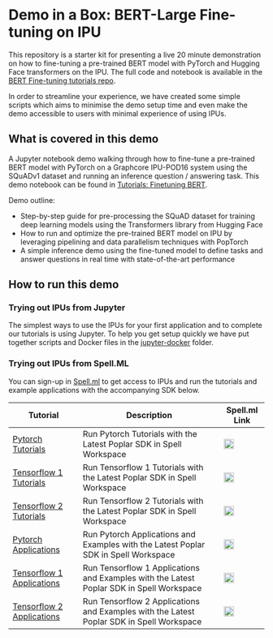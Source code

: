 # Demo in a Box: BERT-Large Fine-tuning on IPU

This repository is a starter kit for presenting a live 20 minute demonstration
on how to fine-tuning a pre-trained BERT model with PyTorch and Hugging Face 
transformers on the IPU. The full code and notebook is available in the 
[BERT Fine-tuning tutorials repo](https://github.com/graphcore/tutorials/tree/master/tutorials/pytorch/tut_finetuning_bert). 

In order to streamline your experience, we have created some simple scripts 
which aims to minimise the demo setup time and even make the demo accessible 
to users with minimal experience of using IPUs.
## What is covered in this demo

A Jupyter notebook demo walking through how to fine-tune a pre-trained BERT 
model with PyTorch on a Graphcore IPU-POD16 system using the SQuADv1 dataset and running an inference question / answering task.
This demo notebook can be found in [Tutorials: Finetuning BERT](https://github.com/graphcore/tutorials/tree/master/tutorials/pytorch/tut_finetuning_bert).

Demo outline:

* Step-by-step guide for pre-processing the SQuAD dataset for training 
  deep learning models using the Transformers library from Hugging Face
* How to run and optimize the pre-trained BERT model on IPU by leveraging 
  pipelining and data parallelism techniques with PopTorch
* A simple inference demo using the fine-tuned model to define tasks and 
  answer questions in real time with state-of-the-art performance
## How to run this demo

### Trying out IPUs from Jupyter

The simplest ways to use the IPUs for your first application and to complete our
tutorials is using Jupyter. To help you get setup quickly we have put together
scripts and Docker files in the [jupyter-docker](jupyter-docker/README.md) folder.

### Trying out IPUs from Spell.ML

You can sign-up in [Spell.ml](https://spell.ml/graphcore) to get access to IPUs and run the tutorials and example applications with the accompanying SDK below.

|Tutorial|Description|Spell.ml Link|
| ------- | ------- |------- | 
|[Pytorch Tutorials](https://github.com/graphcore/tutorials/tree/master/tutorials/pytorch)|Run Pytorch Tutorials with the Latest Poplar SDK in Spell Workspace|  <a href="https://web.spell.ml/workspace_create?workspaceName=Graphcore-pytorch-tutorial&machineType=IPUx16&githubUrl=https%3A%2F%2Fgithub.com%2Fgraphcore%2Ftutorials.git&apt=git&dockerImage=graphcore%2Fpytorch-jupyter%3Alatest"><img src=https://spell.ml/badge.svg height=20px/></a>|
|[Tensorflow 1 Tutorials](https://github.com/graphcore/tutorials/tree/master/tutorials/tensorflow1)|Run Tensorflow 1 Tutorials with the Latest Poplar SDK in Spell Workspace|  <a href="https://web.spell.ml/workspace_create?workspaceName=Graphcore-tensorflow1-tutorial&machineType=IPUx16&githubUrl=https%3A%2F%2Fgithub.com%2Fgraphcore%2Ftutorials.git&apt=git&dockerImage=graphcore%2Ftensorflow-jupyter%3Alatest"><img src=https://spell.ml/badge.svg height=20px/></a>
|[Tensorflow 2 Tutorials](https://github.com/graphcore/tutorials/tree/master/tutorials/tensorflow2)|Run Tensorflow 2 Tutorials with the Latest Poplar SDK in Spell Workspace| <a href="https://web.spell.ml/workspace_create?workspaceName=Graphcore-tensorflow2-tutorial&machineType=IPUx16&githubUrl=https%3A%2F%2Fgithub.com%2Fgraphcore%2Ftutorials.git&apt=git&dockerImage=graphcore%2Ftensorflow-jupyter%3Alatest"><img src=https://spell.ml/badge.svg height=20px/></a>
|[Pytorch Applications](https://github.com/graphcore/examples/tree/master/applications/pytorch)|Run Pytorch Applications and Examples with the Latest Poplar SDK in Spell Workspace|  <a href="https://web.spell.ml/workspace_create?workspaceName=Graphcore-pytorch-apps&machineType=IPUx16&githubUrl=https%3A%2F%2Fgithub.com%2Fgraphcore%2Fexamples.git&apt=git&dockerImage=graphcore%2Fpytorch-jupyter%3Alatest"><img src=https://spell.ml/badge.svg height=20px/></a>
|[Tensorflow 1 Applications](https://github.com/graphcore/examples/tree/master/applications/tensorflow)|Run Tensorflow 1 Applications and Examples with the Latest Poplar SDK in Spell Workspace|  <a href="https://web.spell.ml/workspace_create?workspaceName=Graphcore-tensorflow1-apps&machineType=IPUx16&githubUrl=https%3A%2F%2Fgithub.com%2Fgraphcore%2Fexamples.git&apt=git&dockerImage=graphcore%2Ftensorflow-jupyter%3Alatest"><img src=https://spell.ml/badge.svg height=20px/></a>
|[Tensorflow 2 Applications](https://github.com/graphcore/examples/tree/master/applications/tensorflow2)|Run Tensorflow 2 Applications and Examples with the Latest Poplar SDK in Spell Workspace|  <a href="https://web.spell.ml/workspace_create?workspaceName=Graphcore-tensorflow2-apps&machineType=IPUx16&githubUrl=https%3A%2F%2Fgithub.com%2Fgraphcore%2Fexamples.git&apt=git&dockerImage=graphcore%2Ftensorflow-jupyter%3Alatest"><img src=https://spell.ml/badge.svg height=20px/></a>

